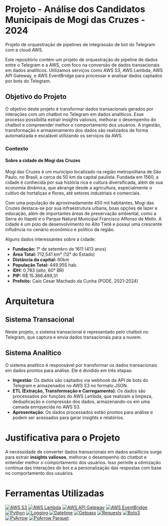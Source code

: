 # Projeto - Análise dos Candidatos Municipais de Mogi das Cruzes - 2024

Projeto de orquestração de pipelines de integrassão de bot do Telegram com a cloud AWS.

Este repositório contém um projeto de orquestração de pipeline de dados entre o Telegram e a AWS, com foco na conversão de dados transacionais em dados analíticos. Utilizamos serviços como AWS S3, AWS Lambda, AWS API Gateway, e AWS EventBridge para processar e analisar dados captados por bots do Telegram.
## Objetivo do Projeto

O objetivo deste projeto é transformar dados transacionais gerados por interações com um chatbot no Telegram em dados analíticos. Esse processo possibilita extrair insights valiosos, melhorar o desempenho do chatbot e compreender melhor o comportamento dos usuários. A ingestão, transformação e armazenamento dos dados são realizados de forma automatizada e escalável utilizando os serviços da AWS.

### Contexto

#### Sobre a cidade de Mogi das Cruzes

Mogi das Cruzes é um município localizado na região metropolitana de São Paulo, no Brasil, a cerca de 50 km da capital paulista. Fundada em 1560, a cidade é conhecida por sua história rica e cultura diversificada, além de sua economia dinâmica, que abrange desde a agricultura, especialmente o cultivo de hortaliças e flores, até setores industriais e comerciais.

Com uma população de aproximadamente 450 mil habitantes, Mogi das Cruzes destaca-se por sua infraestrutura urbana, boas opções de lazer e educação, além de importantes áreas de preservação ambiental, como a Serra do Itapeti e o Parque Natural Municipal Francisco Affonso de Mello. A cidade é um polo de desenvolvimento no Alto Tietê e possui uma crescente influência no cenário econômico e político da região.

Alguns dados interessantes sobre a cidade:
- **Fundação:** 1° de setembro de 1611 (413 anos)
- **Área Total:** 712,541 km² (12° do Estado)
- **Distância da capital:** 60km
- **População Total:** 449.955 hab.
- **IDH:** 0,783 (*alto*, 60° BR)
- **PIP:** R$ 15.386.499,31
- **Prefeito:** Caio Cesar Machado da Cunha (PODE, 2021-2024)
# Arquitetura


## Sistema Transacional

Neste projeto, o sistema transacional é representado pelo chatbot no Telegram, que captura e envia dados transacionais para a nuvem.
## Sistema Analítico

O sistema analítico é responsável por transformar os dados transacionais em dados prontos para análise. Ele é dividido em três etapas:

- **Ingestão**: Os dados são captados via webhook da API de bots do Telegram e armazenados no AWS S3 no formato JSON.
- **ETL (Extração, Transformação e Carregamento)**: Os dados são processados por funções do AWS Lambda, que realizam a limpeza, deduplicação e compressão dos dados, armazenando-os em uma camada enriquecida no AWS S3.
- **Apresentação**: Os dados processados estão prontos para análise e podem ser acessados para gerar insights e relatórios.

# Justificativa para o Projeto

A necessidade de converter dados transacionais em dados analíticos surge para extrair **insights valiosos**, melhorar o desempenho do chatbot e entender melhor o comportamento dos usuários. Isso permite a otimização contínua das interações do bot e a personalização das respostas com base no comportamento dos usuários.


# Ferramentas Utilizadas

[![AWS S3](https://img.shields.io/badge/AWS%20S3-Storage-blue.svg)](https://aws.amazon.com/s3/)
[![AWS Lambda](https://img.shields.io/badge/AWS%20Lambda-Compute-blue.svg)](https://aws.amazon.com/lambda/)
[![AWS API Gateway](https://img.shields.io/badge/AWS%20API%20Gateway-REST%20API-blue.svg)](https://aws.amazon.com/api-gateway/)
[![AWS EventBridge](https://img.shields.io/badge/AWS%20EventBridge-Event%20Bus-blue.svg)](https://aws.amazon.com/eventbridge/)
[![Python](https://img.shields.io/badge/Python-3.8-blue.svg)](https://www.python.org/)
[![Logging](https://img.shields.io/badge/Logging-built--in-blue.svg)](https://docs.python.org/3/library/logging.html)
[![Datetime](https://img.shields.io/badge/Datetime-built--in-blue.svg)](https://docs.python.org/3/library/datetime.html)
[![Getpass](https://img.shields.io/badge/Getpass-built--in-blue.svg)](https://docs.python.org/3/library/getpass.html)
[![Requests](https://img.shields.io/badge/Requests-2.28.1-blue.svg)](https://docs.python-requests.org/)
[![Boto3](https://img.shields.io/badge/Boto3-1.28.12-blue.svg)](https://boto3.amazonaws.com/v1/documentation/api/latest/index.html)
[![PyArrow](https://img.shields.io/badge/PyArrow-12.0.0-blue.svg)](https://arrow.apache.org/docs/python/)
[![PyArrow Parquet](https://img.shields.io/badge/PyArrow_Parquet-12.0.0-blue.svg)](https://arrow.apache.org/docs/python/parquet.html)





